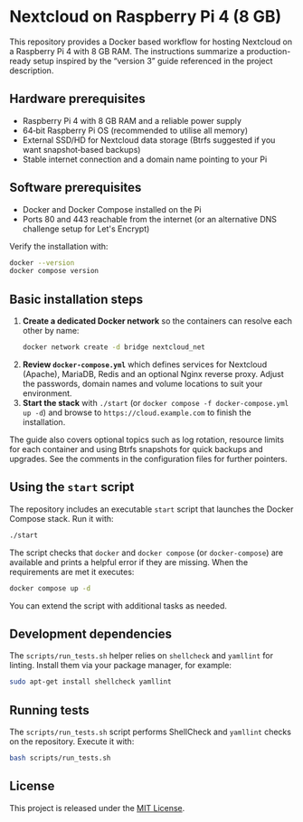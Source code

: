 # Nextcloud on Raspberry Pi 4 (8 GB)

This repository provides a Docker based workflow for hosting Nextcloud on a Raspberry Pi 4 with 8 GB RAM.  The instructions summarize a production-ready setup inspired by the “version 3” guide referenced in the project description.

## Hardware prerequisites

- Raspberry Pi 4 with 8 GB RAM and a reliable power supply
- 64‑bit Raspberry Pi OS (recommended to utilise all memory)
- External SSD/HD for Nextcloud data storage (Btrfs suggested if you want snapshot‑based backups)
- Stable internet connection and a domain name pointing to your Pi

## Software prerequisites

- Docker and Docker Compose installed on the Pi
- Ports 80 and 443 reachable from the internet (or an alternative DNS challenge setup for Let's Encrypt)

Verify the installation with:

```bash
docker --version
docker compose version
```

## Basic installation steps

1. **Create a dedicated Docker network** so the containers can resolve each other by name:
   ```bash
   docker network create -d bridge nextcloud_net
   ```
2. **Review `docker-compose.yml`** which defines services for Nextcloud (Apache), MariaDB, Redis and an optional Nginx reverse proxy. Adjust the passwords, domain names and volume locations to suit your environment.
3. **Start the stack** with `./start` (or `docker compose -f docker-compose.yml up -d`) and browse to `https://cloud.example.com` to finish the installation.

The guide also covers optional topics such as log rotation, resource limits for each container and using Btrfs snapshots for quick backups and upgrades. See the comments in the configuration files for further pointers.

## Using the `start` script

The repository includes an executable `start` script that launches the Docker
Compose stack. Run it with:

```bash
./start
```

The script checks that `docker` and `docker compose` (or `docker-compose`) are
available and prints a helpful error if they are missing. When the requirements
are met it executes:

```bash
docker compose up -d
```

You can extend the script with additional tasks as needed.

## Development dependencies

The `scripts/run_tests.sh` helper relies on `shellcheck` and `yamllint` for linting.
Install them via your package manager, for example:

```bash
sudo apt-get install shellcheck yamllint
```

## Running tests

The `scripts/run_tests.sh` script performs ShellCheck and
`yamllint` checks on the repository. Execute it with:

```bash
bash scripts/run_tests.sh
```

## License

This project is released under the [MIT License](LICENSE).

